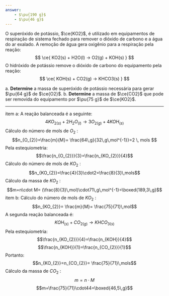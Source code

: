 ```yaml
---
answer:
    - $\pu{190 g}$
    - $\pu{46 g}$
---
```


O superóxido de potássio, $\ce{KO2}$, é utilizado em equipamentos de respiração de sistema fechado para remover o dióxido de carbono e a água do ar exalado. A remoção de água gera oxigênio para a respiração pela reação:
$$
    \ce{ KO2(s) + H2O(l) -> O2(g) + KOH(s) }
$$
O hidróxido de potássio remove o dióxido de carbono do equipamento pela reação:
$$
    \ce{ KOH(s) + CO2(g) -> KHCO3(s) }
$$

a. **Determine** a massa de superóxido de potássio necessária para gerar $\pu{64 g}$ de $\ce{O2}$.
b. **Determine** a massa de $\ce{CO2}$ que pode ser removida do equipamento por $\pu{75 g}$ de $\ce{KO2}$.

---

item a:
A reação balanceada é a seguinte:
$$4KO_{2(s)}+2H_{2}O_{(l)}\rightarrow 3O_{2(g)}+4KOH_{(s)}$$
Cálculo do número de mols de $O_{2}$ : 
$$n_{O_{2}}=\frac{m}{M}= \frac{64\,g}{32\,g\,mol^{-1}}=2 \, mols $$
Pela estequiometria:
$$\frac{n_{O_{2}}}{3}=\frac{n_{KO_{2}}}{4}$$
Cálculo do número de mols de $KO_{2}$ :
$$n_{KO_{2}}=\frac{4}{3}\cdot2=\frac{8}{3}\,mols$$
Cálculo da massa de $KO_{2}$ :
$$m=n\cdot M= (\frac{8}{3}\,mol)\cdot71\,g\,mol^{-1}=\boxed{189,3\,g}$$
item b:
Cálculo do número de mols de $KO_{2}$ :
$$n_{KO_{2}}= \frac{m}{M}= \frac{75}{71}\,mol$$
A segunda reação balanceada é:
$$KOH_{(s)}+CO_{2(g)}\rightarrow KHCO_{3(s)} $$
Pela estequiometria:
$$\frac{n_{KO_{2}}}{4}=\frac{n_{KOH}}{4}$$
$$\frac{n_{KOH}}{1}=\frac{n_{CO_{2}}}{1}$$
Portanto: 
$$n_{KO_{2}}=n_{CO_{2}}= \frac{75}{71}\,mols$$
Cálculo da massa de $CO_2$ :
$$m=n\cdot M$$
$$m=\frac{75}{71}\cdot44=\boxed{46,5\,g}$$


